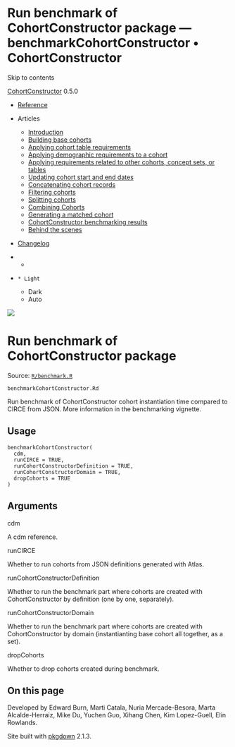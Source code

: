 # Run benchmark of CohortConstructor package — benchmarkCohortConstructor • CohortConstructor

Skip to contents

[CohortConstructor](../index.html) 0.5.0

  * [Reference](../reference/index.html)
  * Articles
    * [Introduction](../articles/a00_introduction.html)
    * [Building base cohorts](../articles/a01_building_base_cohorts.html)
    * [Applying cohort table requirements](../articles/a02_cohort_table_requirements.html)
    * [Applying demographic requirements to a cohort](../articles/a03_require_demographics.html)
    * [Applying requirements related to other cohorts, concept sets, or tables](../articles/a04_require_intersections.html)
    * [Updating cohort start and end dates](../articles/a05_update_cohort_start_end.html)
    * [Concatenating cohort records](../articles/a06_concatanate_cohorts.html)
    * [Filtering cohorts](../articles/a07_filter_cohorts.html)
    * [Splitting cohorts](../articles/a08_split_cohorts.html)
    * [Combining Cohorts](../articles/a09_combine_cohorts.html)
    * [Generating a matched cohort](../articles/a10_match_cohorts.html)
    * [CohortConstructor benchmarking results](../articles/a11_benchmark.html)
    * [Behind the scenes](../articles/a12_behind_the_scenes.html)
  * [Changelog](../news/index.html)


  *   * [](https://github.com/OHDSI/CohortConstructor/)
  *     * Light
    * Dark
    * Auto



![](../logo.png)

# Run benchmark of CohortConstructor package

Source: [`R/benchmark.R`](https://github.com/OHDSI/CohortConstructor/blob/main/R/benchmark.R)

`benchmarkCohortConstructor.Rd`

Run benchmark of CohortConstructor cohort instantiation time compared to CIRCE from JSON. More information in the benchmarking vignette.

## Usage
    
    
    benchmarkCohortConstructor(
      cdm,
      runCIRCE = TRUE,
      runCohortConstructorDefinition = TRUE,
      runCohortConstructorDomain = TRUE,
      dropCohorts = TRUE
    )

## Arguments

cdm
    

A cdm reference.

runCIRCE
    

Whether to run cohorts from JSON definitions generated with Atlas.

runCohortConstructorDefinition
    

Whether to run the benchmark part where cohorts are created with CohortConstructor by definition (one by one, separately).

runCohortConstructorDomain
    

Whether to run the benchmark part where cohorts are created with CohortConstructor by domain (instantianting base cohort all together, as a set).

dropCohorts
    

Whether to drop cohorts created during benchmark.

## On this page

Developed by Edward Burn, Marti Catala, Nuria Mercade-Besora, Marta Alcalde-Herraiz, Mike Du, Yuchen Guo, Xihang Chen, Kim Lopez-Guell, Elin Rowlands.

Site built with [pkgdown](https://pkgdown.r-lib.org/) 2.1.3.
